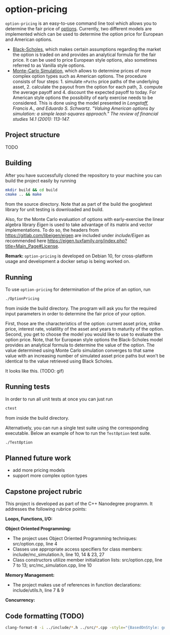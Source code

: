 # option-pricing

``option-pricing`` is an easy-to-use command line tool which allows you to determine the fair price of [options](https://en.wikipedia.org/wiki/Option_(finance)).
Currently, two different models are implemented which can be used to determine the option price for European and American options.

* [Black-Scholes](https://en.wikipedia.org/wiki/Black%E2%80%93Scholes_model), which makes certain assumptions regarding the market the option is traded on and provides an analytical formula for the fair price. It can be used to price European style options, also sometimes referred to as Vanilla style options.
* [Monte-Carlo Simulation](https://en.wikipedia.org/wiki/Monte_Carlo_methods_for_option_pricing), which allows to determine prices of more complex option types such as American options. The procedure consists of four steps: 1. simulate ``nPaths`` price paths of the underlying asset, 2. calculate the payout from the option for each path, 3. compute the average payoff and 4. discount the expected payoff to today. For American style options the possibility of early exercise needs to be considered. This is done using the model presented in 
*Longstaff, Francis A., and Eduardo S. Schwartz. "Valuing American options by simulation: a simple least-squares approach." The review of financial studies 14.1 (2001): 113-147.*

## Project structure
TODO

## Building

After you have successfully cloned the repository to your machine you can build the project easily by running
```bash
mkdir build && cd build
cmake .. && make
```
from the source directory. Note that as part of the build the googletest library for unit testing is downloaded and build.

Also, for the Monte Carlo evaluation of options with early-exercise the linear algebra library *Eigen* is used to take advantage of its matrix and vector implementations. To do so, the headers from https://gitlab.com/libeigen/eigen are included under *include/Eigen* as recommended here https://eigen.tuxfamily.org/index.php?title=Main_Page#License.

**Remark:** ``option-pricing`` is developed on Debian 10, for cross-platform usage and development a docker setup is being worked on. 

## Running

To use ``option-pricing`` for determination of the price of an option, run
```bash
./OptionPricing
```
from inside the build directory. The program will ask you for the required input parameters in order to determine the fair price of your option.

First, those are the characteristics of the option: current asset price, strike price, interest rate, volatility of the asset and years to maturity of the option.
Second, you get to choose the model you would like to use to evaluate the option price. Note, that for European style options the Black-Scholes model provides an analytical formula to determine the value of the option. The value determined using Monte Carlo simulation converges to that same value with an increasing number of simulated asset price paths but won't be identical to the value retrieved using Black Scholes.

It looks like this. (TODO: gif)

## Running tests
In order to run all unit tests at once you can just run
```bash
ctest
```
from inside the build directory.

Alternatively, you can run a single test suite using the corresponding executable. Below an example of how to run the ``TestOption`` test suite.
```bash
./TestOption
```

## Planned future work
* add more pricing models
* support more complex option types

## Capstone project rubric
This project is developed as part of the C++ Nanodegree programm. It addresses the following rubrice points:

__Loops, Functions, I/O:__

__Object Oriented Programming:__
* The project uses Object Oriented Programming techniques: src/option.cpp, line 4
* Classes use appropriate access specifiers for class members: include/mc_simulation.h, line 10, 14 & 23, 27
* Class constructors utilize member initialization lists: src/option.cpp, line 7 to 13; src/mc_simulation.cpp, line 10

__Memory Management:__
* The project makes use of references in function declarations:
include/utils.h, line 7 & 9

__Concurrency:__

## Code formatting (TODO)
```bash
clang-format-8 -i ../include/*.h ../src/*.cpp -style="{BasedOnStyle: google, IndentWidth: 4}"
```
